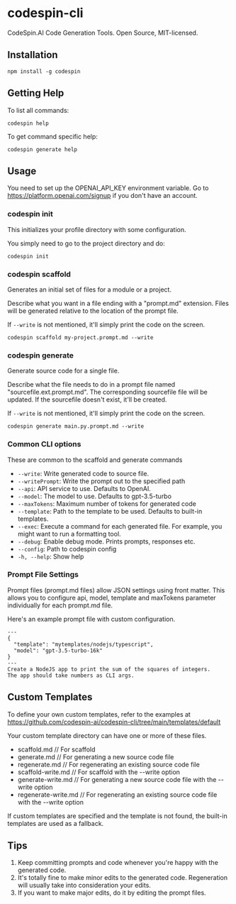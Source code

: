 # codespin-cli

CodeSpin.AI Code Generation Tools. Open Source, MIT-licensed.

## Installation

`npm install -g codespin`

## Getting Help

To list all commands:

`codespin help`

To get command specific help:

`codespin generate help`

## Usage

You need to set up the OPENAI_API_KEY environment variable. Go to https://platform.openai.com/signup if you don't have an account.

### codespin init

This initializes your profile directory with some configuration.

You simply need to go to the project directory and do:

```
codespin init
```

### codespin scaffold

Generates an initial set of files for a module or a project.

Describe what you want in a file ending with a "prompt.md" extension.
Files will be generated relative to the location of the prompt file.

If `--write` is not mentioned, it'll simply print the code on the screen.

```
codespin scaffold my-project.prompt.md --write
```

### codespin generate

Generate source code for a single file.

Describe what the file needs to do in a prompt file named "sourcefile.ext.prompt.md".
The corresponding sourcefile file will be updated. If the sourcefile doesn't exist, it'll be created.

If `--write` is not mentioned, it'll simply print the code on the screen.

```
codespin generate main.py.prompt.md --write
```

### Common CLI options

These are common to the scaffold and generate commands

- `--write`: Write generated code to source file.
- `--writePrompt`: Write the prompt out to the specified path
- `--api`: API service to use. Defaults to OpenAI.
- `--model`: The model to use. Defaults to gpt-3.5-turbo
- `--maxTokens`: Maximum number of tokens for generated code
- `--template`: Path to the template to be used. Defaults to built-in templates.
- `--exec`: Execute a command for each generated file. For example, you might want to run a formatting tool.
- `--debug`: Enable debug mode. Prints prompts, responses etc.
- `--config`: Path to codespin config
- `-h, --help`: Show help

### Prompt File Settings

Prompt files (prompt.md files) allow JSON settings using front matter.
This allows you to configure api, model, template and maxTokens parameter individually for each prompt.md file.

Here's an example prompt file with custom configuration.

```
---
{
  "template": "mytemplates/nodejs/typescript",
  "model": "gpt-3.5-turbo-16k"
}
---
Create a NodeJS app to print the sum of the squares of integers.
The app should take numbers as CLI args.
```

## Custom Templates

To define your own custom templates, refer to the examples at https://github.com/codespin-ai/codespin-cli/tree/main/templates/default

Your custom template directory can have one or more of these files.
- scaffold.md // For scaffold
- generate.md // For generating a new source code file
- regenerate.md // For regenerating an existing source code file
- scaffold-write.md // For scaffold with the --write option
- generate-write.md // For generating a new source code file with the --write option
- regenerate-write.md // For regenerating an existing source code file with the --write option

If custom templates are specified and the template is not found, the built-in templates are used as a fallback.

## Tips

1. Keep committing prompts and code whenever you're happy with the generated code.
2. It's totally fine to make minor edits to the generated code. Regeneration will usually take into consideration your edits.
3. If you want to make major edits, do it by editing the prompt files.
